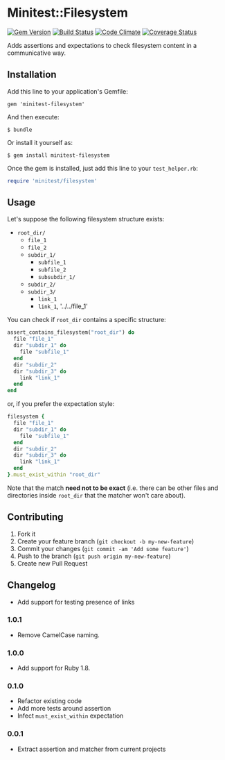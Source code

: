# Minitest::Filesystem

[![Gem Version](https://badge.fury.io/rb/minitest-filesystem.png)](http://badge.fury.io/rb/minitest-filesystem)
[![Build Status](https://travis-ci.org/stefanozanella/minitest-filesystem.png?branch=master)](https://travis-ci.org/stefanozanella/minitest-filesystem)
[![Code Climate](https://codeclimate.com/github/stefanozanella/minitest-filesystem.png)](https://codeclimate.com/github/stefanozanella/minitest-filesystem)
[![Coverage Status](https://coveralls.io/repos/stefanozanella/minitest-filesystem/badge.png?branch=master)](https://coveralls.io/r/stefanozanella/minitest-filesystem?branch=master)

Adds assertions and expectations to check filesystem content in a communicative way.

## Installation

Add this line to your application's Gemfile:

    gem 'minitest-filesystem'

And then execute:

    $ bundle

Or install it yourself as:

    $ gem install minitest-filesystem

Once the gem is installed, just add this line to your `test_helper.rb`:

```ruby
require 'minitest/filesystem'
```

## Usage

Let's suppose the following filesystem structure exists:

* `root_dir/`
  * `file_1`
  * `file_2`
  * `subdir_1/`
      * `subfile_1`
      * `subfile_2`
      * `subsubdir_1/`
  * `subdir_2/`
  * `subdir_3/`
      * `link_1`
      * `link_1`, '../../file_1'

You can check if `root_dir` contains a specific structure:

```ruby
assert_contains_filesystem("root_dir") do
  file "file_1"
  dir "subdir_1" do
    file "subfile_1"
  end
  dir "subdir_2"
  dir "subdir_3" do
    link "link_1"
  end
end
```

or, if you prefer the expectation style:

```ruby
filesystem {
  file "file_1"
  dir "subdir_1" do
    file "subfile_1"
  end
  dir "subdir_2"
  dir "subdir_3" do
    link "link_1"
  end
}.must_exist_within "root_dir"
```

Note that the match **need not to be exact** (i.e. there can be other files and
directories inside `root_dir` that the matcher won't care about).

## Contributing

1. Fork it
2. Create your feature branch (`git checkout -b my-new-feature`)
3. Commit your changes (`git commit -am 'Add some feature'`)
4. Push to the branch (`git push origin my-new-feature`)
5. Create new Pull Request

## Changelog

* Add support for testing presence of links

### 1.0.1

* Remove CamelCase naming.

### 1.0.0

* Add support for Ruby 1.8.

### 0.1.0

* Refactor existing code
* Add more tests around assertion
* Infect `must_exist_within` expectation

### 0.0.1

* Extract assertion and matcher from current projects
